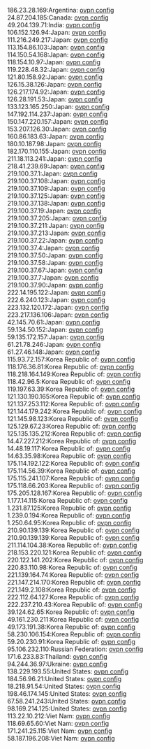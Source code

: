 186.23.28.169:Argentina: [ovpn config](vpn/186_23_28_169.ovpn)  
24.87.204.185:Canada: [ovpn config](vpn/24_87_204_185.ovpn)  
49.204.139.71:India: [ovpn config](vpn/49_204_139_71.ovpn)  
106.152.126.94:Japan: [ovpn config](vpn/106_152_126_94.ovpn)  
111.216.249.217:Japan: [ovpn config](vpn/111_216_249_217.ovpn)  
113.154.86.103:Japan: [ovpn config](vpn/113_154_86_103.ovpn)  
114.150.54.168:Japan: [ovpn config](vpn/114_150_54_168.ovpn)  
118.154.10.97:Japan: [ovpn config](vpn/118_154_10_97.ovpn)  
119.228.48.32:Japan: [ovpn config](vpn/119_228_48_32.ovpn)  
121.80.158.92:Japan: [ovpn config](vpn/121_80_158_92.ovpn)  
126.15.38.126:Japan: [ovpn config](vpn/126_15_38_126.ovpn)  
126.217.174.92:Japan: [ovpn config](vpn/126_217_174_92.ovpn)  
126.28.191.53:Japan: [ovpn config](vpn/126_28_191_53.ovpn)  
133.123.165.250:Japan: [ovpn config](vpn/133_123_165_250.ovpn)  
147.192.114.237:Japan: [ovpn config](vpn/147_192_114_237.ovpn)  
150.147.220.157:Japan: [ovpn config](vpn/150_147_220_157.ovpn)  
153.207.126.30:Japan: [ovpn config](vpn/153_207_126_30.ovpn)  
160.86.183.63:Japan: [ovpn config](vpn/160_86_183_63.ovpn)  
180.10.187.98:Japan: [ovpn config](vpn/180_10_187_98.ovpn)  
182.170.110.155:Japan: [ovpn config](vpn/182_170_110_155.ovpn)  
211.18.113.241:Japan: [ovpn config](vpn/211_18_113_241.ovpn)  
218.41.239.69:Japan: [ovpn config](vpn/218_41_239_69.ovpn)  
219.100.37.1:Japan: [ovpn config](vpn/219_100_37_1.ovpn)  
219.100.37.108:Japan: [ovpn config](vpn/219_100_37_108.ovpn)  
219.100.37.109:Japan: [ovpn config](vpn/219_100_37_109.ovpn)  
219.100.37.125:Japan: [ovpn config](vpn/219_100_37_125.ovpn)  
219.100.37.138:Japan: [ovpn config](vpn/219_100_37_138.ovpn)  
219.100.37.19:Japan: [ovpn config](vpn/219_100_37_19.ovpn)  
219.100.37.205:Japan: [ovpn config](vpn/219_100_37_205.ovpn)  
219.100.37.211:Japan: [ovpn config](vpn/219_100_37_211.ovpn)  
219.100.37.213:Japan: [ovpn config](vpn/219_100_37_213.ovpn)  
219.100.37.22:Japan: [ovpn config](vpn/219_100_37_22.ovpn)  
219.100.37.4:Japan: [ovpn config](vpn/219_100_37_4.ovpn)  
219.100.37.50:Japan: [ovpn config](vpn/219_100_37_50.ovpn)  
219.100.37.58:Japan: [ovpn config](vpn/219_100_37_58.ovpn)  
219.100.37.67:Japan: [ovpn config](vpn/219_100_37_67.ovpn)  
219.100.37.7:Japan: [ovpn config](vpn/219_100_37_7.ovpn)  
219.100.37.90:Japan: [ovpn config](vpn/219_100_37_90.ovpn)  
222.14.195.122:Japan: [ovpn config](vpn/222_14_195_122.ovpn)  
222.6.240.123:Japan: [ovpn config](vpn/222_6_240_123.ovpn)  
223.132.120.172:Japan: [ovpn config](vpn/223_132_120_172.ovpn)  
223.217.136.106:Japan: [ovpn config](vpn/223_217_136_106.ovpn)  
42.145.70.61:Japan: [ovpn config](vpn/42_145_70_61.ovpn)  
59.134.50.152:Japan: [ovpn config](vpn/59_134_50_152.ovpn)  
59.135.172.157:Japan: [ovpn config](vpn/59_135_172_157.ovpn)  
61.21.78.246:Japan: [ovpn config](vpn/61_21_78_246.ovpn)  
61.27.46.148:Japan: [ovpn config](vpn/61_27_46_148.ovpn)  
115.93.72.157:Korea Republic of: [ovpn config](vpn/115_93_72_157.ovpn)  
118.176.36.81:Korea Republic of: [ovpn config](vpn/118_176_36_81.ovpn)  
118.218.164.149:Korea Republic of: [ovpn config](vpn/118_218_164_149.ovpn)  
118.42.96.5:Korea Republic of: [ovpn config](vpn/118_42_96_5.ovpn)  
119.197.63.39:Korea Republic of: [ovpn config](vpn/119_197_63_39.ovpn)  
121.130.190.165:Korea Republic of: [ovpn config](vpn/121_130_190_165.ovpn)  
121.137.253.112:Korea Republic of: [ovpn config](vpn/121_137_253_112.ovpn)  
121.144.179.242:Korea Republic of: [ovpn config](vpn/121_144_179_242.ovpn)  
121.145.98.123:Korea Republic of: [ovpn config](vpn/121_145_98_123.ovpn)  
125.129.67.23:Korea Republic of: [ovpn config](vpn/125_129_67_23.ovpn)  
125.135.135.212:Korea Republic of: [ovpn config](vpn/125_135_135_212.ovpn)  
14.47.227.212:Korea Republic of: [ovpn config](vpn/14_47_227_212.ovpn)  
14.48.19.117:Korea Republic of: [ovpn config](vpn/14_48_19_117.ovpn)  
14.63.35.98:Korea Republic of: [ovpn config](vpn/14_63_35_98.ovpn)  
175.114.192.122:Korea Republic of: [ovpn config](vpn/175_114_192_122.ovpn)  
175.114.56.39:Korea Republic of: [ovpn config](vpn/175_114_56_39.ovpn)  
175.115.241.107:Korea Republic of: [ovpn config](vpn/175_115_241_107.ovpn)  
175.118.66.203:Korea Republic of: [ovpn config](vpn/175_118_66_203.ovpn)  
175.205.128.167:Korea Republic of: [ovpn config](vpn/175_205_128_167.ovpn)  
1.177.14.115:Korea Republic of: [ovpn config](vpn/1_177_14_115.ovpn)  
1.231.87.125:Korea Republic of: [ovpn config](vpn/1_231_87_125.ovpn)  
1.239.0.194:Korea Republic of: [ovpn config](vpn/1_239_0_194.ovpn)  
1.250.64.95:Korea Republic of: [ovpn config](vpn/1_250_64_95.ovpn)  
210.90.139.139:Korea Republic of: [ovpn config](vpn/210_90_139_139.ovpn)  
210.90.139.139:Korea Republic of: [ovpn config](vpn/210_90_139_139.ovpn)  
211.114.104.38:Korea Republic of: [ovpn config](vpn/211_114_104_38.ovpn)  
218.153.220.121:Korea Republic of: [ovpn config](vpn/218_153_220_121.ovpn)  
220.122.141.202:Korea Republic of: [ovpn config](vpn/220_122_141_202.ovpn)  
220.83.110.98:Korea Republic of: [ovpn config](vpn/220_83_110_98.ovpn)  
221.139.164.74:Korea Republic of: [ovpn config](vpn/221_139_164_74.ovpn)  
221.147.214.170:Korea Republic of: [ovpn config](vpn/221_147_214_170.ovpn)  
221.149.2.108:Korea Republic of: [ovpn config](vpn/221_149_2_108.ovpn)  
222.112.64.127:Korea Republic of: [ovpn config](vpn/222_112_64_127.ovpn)  
222.237.210.43:Korea Republic of: [ovpn config](vpn/222_237_210_43.ovpn)  
39.124.62.65:Korea Republic of: [ovpn config](vpn/39_124_62_65.ovpn)  
49.161.230.211:Korea Republic of: [ovpn config](vpn/49_161_230_211.ovpn)  
49.173.191.38:Korea Republic of: [ovpn config](vpn/49_173_191_38.ovpn)  
58.230.106.154:Korea Republic of: [ovpn config](vpn/58_230_106_154.ovpn)  
59.20.230.91:Korea Republic of: [ovpn config](vpn/59_20_230_91.ovpn)  
95.106.232.110:Russian Federation: [ovpn config](vpn/95_106_232_110.ovpn)  
171.6.233.83:Thailand: [ovpn config](vpn/171_6_233_83.ovpn)  
94.244.36.97:Ukraine: [ovpn config](vpn/94_244_36_97.ovpn)  
138.229.193.55:United States: [ovpn config](vpn/138_229_193_55.ovpn)  
184.56.96.21:United States: [ovpn config](vpn/184_56_96_21.ovpn)  
18.218.91.54:United States: [ovpn config](vpn/18_218_91_54.ovpn)  
198.46.174.145:United States: [ovpn config](vpn/198_46_174_145.ovpn)  
67.58.241.243:United States: [ovpn config](vpn/67_58_241_243.ovpn)  
98.169.214.125:United States: [ovpn config](vpn/98_169_214_125.ovpn)  
113.22.10.212:Viet Nam: [ovpn config](vpn/113_22_10_212.ovpn)  
118.69.65.60:Viet Nam: [ovpn config](vpn/118_69_65_60.ovpn)  
171.241.25.115:Viet Nam: [ovpn config](vpn/171_241_25_115.ovpn)  
58.187.196.208:Viet Nam: [ovpn config](vpn/58_187_196_208.ovpn)  
